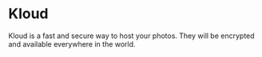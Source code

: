 # Kloud   
Kloud is a fast and secure way to host your photos. They will be encrypted and available everywhere in the world.
